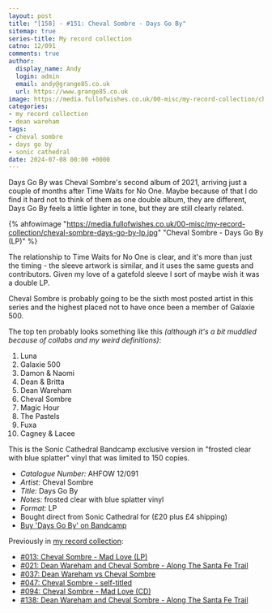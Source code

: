 ```yaml
---
layout: post
title: "[158] - #151: Cheval Sombre - Days Go By"
sitemap: true
series-title: My record collection
catno: 12/091
comments: true
author:
  display_name: Andy
  login: admin
  email: andy@grange85.co.uk
  url: https://www.grange85.co.uk
image: https://media.fullofwishes.co.uk/00-misc/my-record-collection/cheval-sombre-days-go-by-lp.jpg
categories:
- my record collection
- dean wareham
tags:
- cheval sombre
- days go by
- sonic cathedral
date: 2024-07-08 00:00 +0000
---
```

Days Go By was Cheval Sombre's second album of 2021, arriving just a couple of months after Time Waits for No One. Maybe because of that I do find it hard not to think of them as one double album, they are different, Days Go By feels a little lighter in tone, but they are still clearly related.

{% ahfowimage "https://media.fullofwishes.co.uk/00-misc/my-record-collection/cheval-sombre-days-go-by-lp.jpg" "Cheval Sombre - Days Go By (LP)" %}

The relationship to Time Waits for No One is clear, and it's more than just the timing - the sleeve artwork is similar, and it uses the same guests and contributors. Given my love of a gatefold sleeve I sort of maybe wish it was a double LP.

Cheval Sombre is probably going to be the sixth most posted artist in this series and the highest placed not to have once been a member of Galaxie 500. 

The top ten probably looks something like this _(although it's a bit muddled because of collabs and my weird definitions)_:

1. Luna
2. Galaxie 500
3. Damon & Naomi
4. Dean & Britta
5. Dean Wareham
6. Cheval Sombre
7. Magic Hour
8. The Pastels
9. Fuxa
10. Cagney & Lacee

This is the Sonic Cathedral Bandcamp exclusive version in "frosted clear with blue splatter" vinyl that was limited to 150 copies.

 - *Catalogue Number:* AHFOW 12/091
 - *Artist:* Cheval Sombre
 - *Title:* Days Go By
 - *Notes:* frosted clear with blue splatter vinyl
 - *Format:* LP
 - Bought direct from Sonic Cathedral for (£20 plus £4 shipping)
 - [Buy 'Days Go By' on Bandcamp](https://chevalsombre.bandcamp.com/album/days-go-by)

Previously in [my record collection](/category/my-record-collection):
 - [#013: Cheval Sombre - Mad Love (LP)](/2023/03/02/my-record-collection-013-cheval-sombre-mad-love-lp/)
 - [#021: Dean Wareham and Cheval Sombre - Along The Santa Fe Trail](/2023/03/30/my-record-collection-021-dean-wareham-and-cheval-sombre-along-the-santa-fe-trail/)
 - [#037: Dean Wareham vs Cheval Sombre](/2023/05/25/my-record-collection-037-dean-wareham-vs-cheval-sombre/)
 - [#047: Cheval Sombre - self-titled](/2023/06/29/my-record-collection-047-cheval-sombre-self-titled/)
 - [#094: Cheval Sombre - Mad Love (CD)](/2023/12/11/my-record-collection-094-cheval-sombre-mad-love-cd/)
 - [#138: Dean Wareham and Cheval Sombre - Along The Santa Fe Trail](/2024/05/23/my-record-collection-138-dean-wareham-and-cheval-sombre-along-the-santa-fe-trail/)

